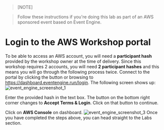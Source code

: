 > [NOTE] 

> Follow these instructions if you're doing this lab as part of an AWS sponsored event based on Event Engine. 

# Login to the AWS Workshop portal

To be able to access an AWS account, you will need a **participant hash** provided by the workshop owner at the time of delivery. Since this workshop requires 2 accounts, you will need **2 participant hashes** and this means you will go through the following process twice. 
Connect to the portal by clicking the button or browsing to https://dashboard.eventengine.run/login.
The following screen shows up:
![event_engine_screenshot_1](../_media/event-engine-initial-screen.png)

Enter the provided hash in the text box. The button on the bottom right corner changes to **Accept Terms & Login**. Click on that button to continue.

Click on **AWS Console** on dashboard.
![event_engine_screenshot_3](../_media/event-engine-aws-console.png)
Once you have completed the steps above, you can head straight to the Labs section.

